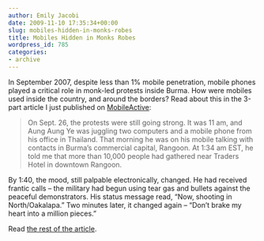 ```yaml
---
author: Emily Jacobi
date: 2009-11-10 17:35:34+00:00
slug: mobiles-hidden-in-monks-robes
title: Mobiles Hidden in Monks Robes
wordpress_id: 785
categories:
- archive
---
```


In September 2007, despite less than 1% mobile penetration, mobile phones played a critical role in monk-led protests inside Burma. How were mobiles used inside the country, and around the borders? Read about this in the 3-part article I just published on [MobileActive](http://mobileactive.org/mobiles-hidden-monks-robes):


> On Sept. 26, the protests were still going strong. It was 11 am, and Aung Aung Ye was juggling two computers and a mobile phone from his office in Thailand. That morning he was on his mobile talking with contacts in Burma’s commercial capital, Rangoon. At 1:34 am EST, he told me that more than 10,000 people had gathered near Traders Hotel in downtown Rangoon.

By 1:40, the mood, still palpable electronically, changed. He had received frantic calls – the military had begun using tear gas and bullets against the peaceful demonstrators. His status message read, “Now, shooting in North/Oakalapa.” Two minutes later, it changed again – “Don’t brake my heart into a million pieces.”


Read [the rest of the article](http://mobileactive.org/mobiles-hidden-monks-robes).
